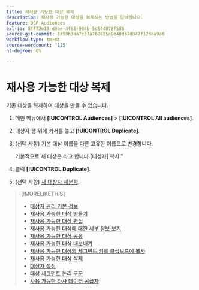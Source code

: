 ```yaml
---
title: 재사용 가능한 대상 복제
description: 재사용 가능한 대상을 복제하는 방법을 알아봅니다.
feature: DSP Audiences
exl-id: 8ff72e13-d0ae-4f61-904b-5d544878f58b
source-git-commit: 1a98b3ba7c37a768825e9e48db7d847f12daa9a0
workflow-type: tm+mt
source-wordcount: '115'
ht-degree: 0%

---
```


# 재사용 가능한 대상 복제

기존 대상을 복제하여 대상을 만들 수 있습니다.

1. 메인 메뉴에서 **[!UICONTROL Audiences]** > **[!UICONTROL All audiences]**.

1. 대상자 행 위에 커서를 놓고 **[!UICONTROL Duplicate]**.

1. (선택 사항) 기본 대상 이름을 다른 고유한 이름으로 변경합니다.

   기본적으로 새 대상은 라고 합니다.[대상자] 복사.&quot;

1. 클릭 **[!UICONTROL Duplicate]**.

1. (선택 사항) [새 대상자 세분화](reusable-audience-edit.md).

>[!MORELIKETHIS]
>
>* [대상자 관리 기본 정보](audience-about.md)
>* [재사용 가능한 대상 만들기](reusable-audience-create.md)
>* [재사용 가능한 대상 편집](reusable-audience-edit.md)
>* [재사용 가능한 대상에 대한 세부 정보 보기](reusable-audience-view-details.md)
>* [재사용 가능한 대상 공유](reusable-audience-share.md)
>* [재사용 가능한 대상 내보내기](reusable-audience-export.md)
>* [재사용 가능한 대상의 세그먼트 키를 클립보드에 복사](reusable-audience-clipboard.md)
>* [재사용 가능한 대상 삭제](reusable-audience-delete.md)
>* [대상자 설정](audience-settings.md)
>* [대상 세그먼트 논리 구문](audience-segment-logic-syntax.md)
>* [사용 가능한 타사 데이터 공급자](third-party-data-providers.md)

